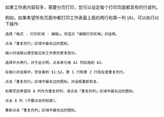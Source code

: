 如果工作表内容较多，需要分页打印，您可以设定每个打印页面都具有的行或列。

例如，如果希望所有页面中都打印工作表最上面的两行和第一列 (A)，可以执行以下操作:

    选择「格式 - 打印区域 - 编辑」。将显示「编辑打印区域」对话框。

    点击「重复的行」区域中最右边的图标。

    缩小对话框以便您能见到工作表的更多部分。

    选择开头两行，对于此示例，点击单元格 A1 然后拖到 A2。

    在缩小对话框中，您会看到 $1:$2。第 1 行和第 2 行现在是重复的行。

    点击「重复的行」区域中最右边的图标。对话框重新恢复。

    如果您还希望将 A 列作为重复的列，请点击「重复的列」区域中最右边的图标。

    点击 A 列 (不要点击列标题)。

    重新点击「重复的列」区域中最右边的图标。
